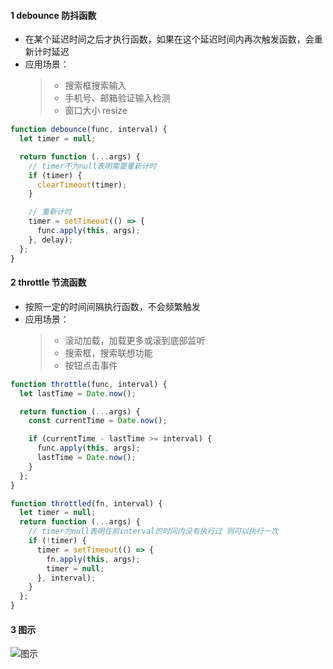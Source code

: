#### 1 debounce 防抖函数

- 在某个延迟时间之后才执行函数，如果在这个延迟时间内再次触发函数，会重新计时延迟
- 应用场景：
  > - 搜索框搜索输入
  > - 手机号、邮箱验证输入检测
  > - 窗口大小 resize

```js
function debounce(func, interval) {
  let timer = null;

  return function (...args) {
    // timer不为null表明需要重新计时
    if (timer) {
      clearTimeout(timer);
    }

    // 重新计时
    timer = setTimeout(() => {
      func.apply(this, args);
    }, delay);
  };
}
```

#### 2 throttle 节流函数

- 按照一定的时间间隔执行函数，不会频繁触发
- 应用场景：
  > - 滚动加载，加载更多或滚到底部监听
  > - 搜索框，搜索联想功能
  > - 按钮点击事件

```js 时间戳写法
function throttle(func, interval) {
  let lastTime = Date.now();

  return function (...args) {
    const currentTime = Date.now();

    if (currentTime - lastTime >= interval) {
      func.apply(this, args);
      lastTime = Date.now();
    }
  };
}
```

```js 定时器写法
function throttled(fn, interval) {
  let timer = null;
  return function (...args) {
    // timer为null表明在前interval的时间内没有执行过 则可以执行一次
    if (!timer) {
      timer = setTimeout(() => {
        fn.apply(this, args);
        timer = null;
      }, interval);
    }
  };
}
```

#### 3 图示

![图示](https://static.vue-js.com/a2c81b50-8787-11eb-ab90-d9ae814b240d.png)
